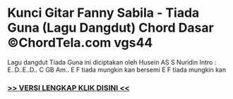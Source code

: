 
 # Kunci Gitar Fanny Sabila - Tiada Guna (Lagu Dangdut) Chord Dasar ©ChordTela.com vgs44


Lagu dangdut Tiada Guna ini diciptakan oleh Husein AS  S Nuridin Intro : E..D..E..D.. C GB Am.. E F tiada mungkin kan bersemi E F tiada mungkin kan

###  <a href="https://shortlighzx.web.app?sq=Kunci Gitar Fanny Sabila - Tiada Guna (Lagu Dangdut) Chord Dasar ©ChordTela.com"> >> VERSI LENGKAP KLIK DISINI << </a>
